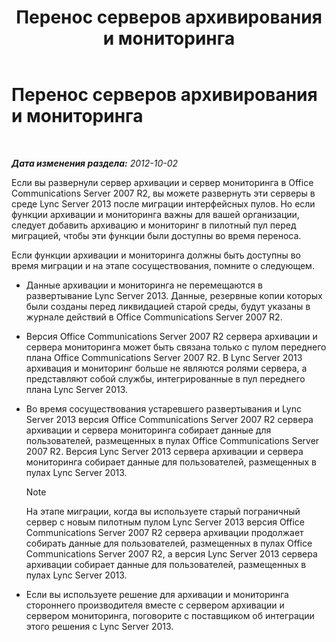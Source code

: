 ﻿---
title: Перенос серверов архивирования и мониторинга
TOCTitle: Перенос серверов архивирования и мониторинга
ms:assetid: 8d879253-ad76-42b7-8386-e44b110239cf
ms:mtpsurl: https://technet.microsoft.com/ru-ru/library/JJ688124(v=OCS.15)
ms:contentKeyID: 49888088
ms.date: 05/19/2016
mtps_version: v=OCS.15
ms.translationtype: HT
---

# Перенос серверов архивирования и мониторинга

 

_**Дата изменения раздела:** 2012-10-02_

Если вы развернули сервер архивации и сервер мониторинга в Office Communications Server 2007 R2, вы можете развернуть эти серверы в среде Lync Server 2013 после миграции интерфейсных пулов. Но если функции архивации и мониторинга важны для вашей организации, следует добавить архивацию и мониторинг в пилотный пул перед миграцией, чтобы эти функции были доступны во время переноса.

Если функции архивации и мониторинга должны быть доступны во время миграции и на этапе сосуществования, помните о следующем.

  - Данные архивации и мониторинга не перемещаются в развертывание Lync Server 2013. Данные, резервные копии которых были созданы перед ликвидацией старой среды, будут указаны в журнале действий в Office Communications Server 2007 R2.

  - Версия Office Communications Server 2007 R2 сервера архивации и сервера мониторинга может быть связана только с пулом переднего плана Office Communications Server 2007 R2. В Lync Server 2013 архивация и мониторинг больше не являются ролями сервера, а представляют собой службы, интегрированные в пул переднего плана Lync Server 2013.

  - Во время сосуществования устаревшего развертывания и Lync Server 2013 версия Office Communications Server 2007 R2 сервера архивации и сервера мониторинга собирает данные для пользователей, размещенных в пулах Office Communications Server 2007 R2. Версия Lync Server 2013 сервера архивации и сервера мониторинга собирает данные для пользователей, размещенных в пулах Lync Server 2013.
    
    > [!note]  
    > На этапе миграции, когда вы используете старый пограничный сервер с новым пилотным пулом Lync Server 2013 версия Office Communications Server 2007 R2 сервера архивации продолжает собирать данные для пользователей, размещенных в пулах Office Communications Server 2007 R2, а версия Lync Server 2013 сервера архивации собирает данные для пользователей, размещенных в пулах Lync Server 2013.

  - Если вы используете решение для архивации и мониторинга стороннего производителя вместе с сервером архивации и сервером мониторинга, поговорите с поставщиком об интеграции этого решения с Lync Server 2013.

